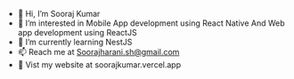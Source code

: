 - 👋 Hi, I’m Sooraj Kumar
- 👀 I’m interested in Mobile App development using React Native And Web app development using ReactJS
- 🌱 I’m currently learning NestJS
- 📫 Reach me at Soorajharani.sh@gmail.com
- 💼 Vist my website at soorajkumar.vercel.app
<!---
Soorajharani/Soorajharani is a ✨ special ✨ repository because its `README.md` (this file) appears on your GitHub profile.
You can click the Preview link to take a look at your changes.
--->
